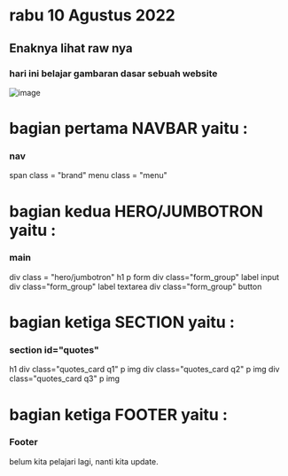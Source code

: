 # rabu 10 Agustus 2022
## Enaknya lihat raw nya

### hari ini belajar gambaran dasar sebuah website 
![image](https://user-images.githubusercontent.com/78794419/183807506-b8b1352e-f9fa-468a-8dbd-ce78ac926dd8.png)


bagian pertama NAVBAR yaitu :
===========================
### nav
  span class = "brand"
  menu class = "menu"


bagian kedua HERO/JUMBOTRON yaitu : 
===================================
### main
  div class = "hero/jumbotron"
    h1
    p
    form
      div class="form_group"
        label
        input
      div class="form_group"
        label
        textarea
      div class="form_group"
        button


bagian ketiga SECTION yaitu : 
=============================
### section id="quotes"
  h1
  div class="quotes_card q1"
    p
    img
  div class="quotes_card q2"
    p
    img
  div class="quotes_card q3"
    p
    img
    
    
 bagian ketiga FOOTER yaitu : 
 ============================
 ### Footer 
 belum kita pelajari lagi, nanti kita update.
